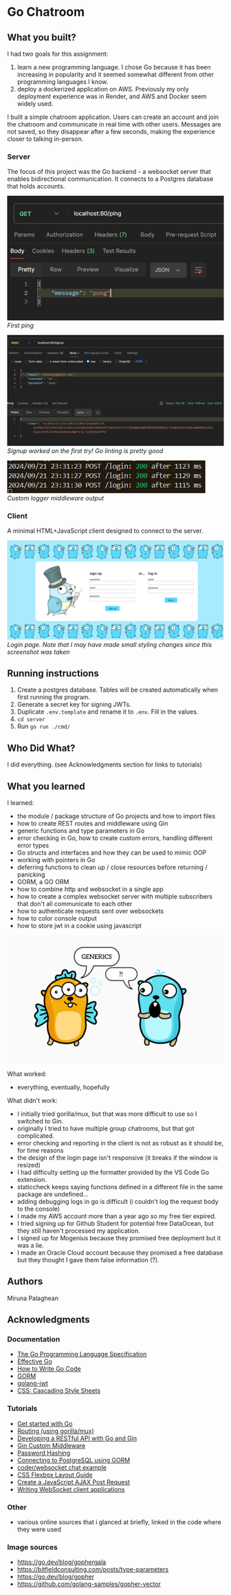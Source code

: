 # Go Chatroom

## What you built?

I had two goals for this assignment:

1. learn a new programming language. I chose Go because it has been increasing
   in popularity and it seemed somewhat different from other programming languages
   I know.
2. deploy a dockerized application on AWS. Previously my only deployment
   experience was in Render, and AWS and Docker seem widely used.

I built a simple chatroom application. Users can create an account and join the
chatroom and communicate in real time with other users. Messages are not saved,
so they disappear after a few seconds, making the experience closer to talking
in-person.

### Server

The focus of this project was the Go backend - a websocket server that enables
bidirectional communication. It connects to a Postgres database that holds
accounts.

![ping](media/first_ping.png)
_First ping_

![signup](media/signup.png)
_Signup worked on the first try! Go linting is pretty good_

![console output](media/logger_output.png)
_Custom logger middleware output_

### Client

A minimal HTML+JavaScript client designed to connect to the server.

![login page](./media/loginpage.png)
_Login page. Note that I may have made small styling changes since this screenshot was taken_

## Running instructions

1. Create a postgres database. Tables will be created automatically when first running the program.
2. Generate a secret key for signing JWTs.
3. Duplicate `.env.template` and rename it to `.env`. Fill in the values.
4. `cd server`
5. Run `go run ./cmd/`

## Who Did What?

I did everything. (see Acknowledgments section for links to tutorials)

## What you learned

I learned:

- the module / package structure of Go projects and how to import files
- how to create REST routes and middleware using Gin
- generic functions and type parameters in Go
- error checking in Go, how to create custom errors, handling different error types
- Go structs and interfaces and how they can be used to mimic OOP
- working with pointers in Go
- deferring functions to clean up / close resources before returning / panicking
- GORM, a GO ORM
- how to combine http and websocket in a single app
- how to create a complex websocket server with multiple subscribers that don't all communicate to each other
- how to authenticate requests sent over websockets
- how to color console output
- how to store jwt in a cookie using javascript

![generics](media/generics.png)

What worked:

- everything, eventually, hopefully

What didn't work:

- I initially tried gorilla/mux, but that was more difficult to use so I switched to Gin.
- originally I tried to have multiple group chatrooms, but that got complicated.
- error checking and reporting in the client is not as robust as it should be, for time reasons
- the design of the login page isn't responsive (it breaks if the window is resized)
- I had difficulty setting up the formatter provided by the VS Code Go extension.
- staticcheck keeps saying functions defined in a different file in the same package are undefined...
- adding debugging logs in go is difficult (i couldn't log the request body to the console)
- I made my AWS account more than a year ago so my free tier expired.
- I tried signing up for Github Student for potential free DataOcean, but they still haven't processed my application.
- I signed up for Mogenius because they promised free deployment but it was a lie.
- I made an Oracle Cloud account because they promised a free database but they thought I gave them false information (?).

## Authors

Miruna Palaghean

## Acknowledgments

### Documentation

- [The Go Programming Language Specification](https://go.dev/ref/spec)
- [Effective Go](https://go.dev/doc/effective_go)
- [How to Write Go Code](https://go.dev/doc/code)
- [GORM](https://gorm.io/docs/index.html)
- [golang-jwt](https://golang-jwt.github.io/jwt/usage/create/)
- [CSS: Cascading Style Sheets](https://developer.mozilla.org/en-US/docs/Web/CSS)

### Tutorials

- [Get started with Go](https://go.dev/doc/tutorial/getting-started)
- [Routing (using gorilla/mux)](https://gowebexamples.com/routes-using-gorilla-mux/)
- [Developing a RESTful API with Go and Gin](https://go.dev/doc/tutorial/web-service-gin)
- [Gin Custom Middleware](https://gin-gonic.com/docs/examples/custom-middleware/)
- [Password Hashing](https://gowebexamples.com/password-hashing/)
- [Connecting to PostgreSQL using GORM](https://dev.to/karanpratapsingh/connecting-to-postgresql-using-gorm-24fj)
- [coder/websocket chat example](https://github.com/coder/websocket/blob/master/internal/examples/chat/chat.go)
- [CSS Flexbox Layout Guide](https://css-tricks.com/snippets/css/a-guide-to-flexbox/)
- [Create a JavaScript AJAX Post Request](https://code.tutsplus.com/create-a-javascript-ajax-post-request-with-and-without-jquery--cms-39195a)
- [Writing WebSocket client applications](https://developer.mozilla.org/en-US/docs/Web/API/WebSockets_API/Writing_WebSocket_client_applications)

### Other

- various online sources that i glanced at briefly, linked in the code where they were used

### Image sources

- https://go.dev/blog/gophergala
- https://bitfieldconsulting.com/posts/type-parameters
- https://go.dev/blog/gopher
- https://github.com/golang-samples/gopher-vector
